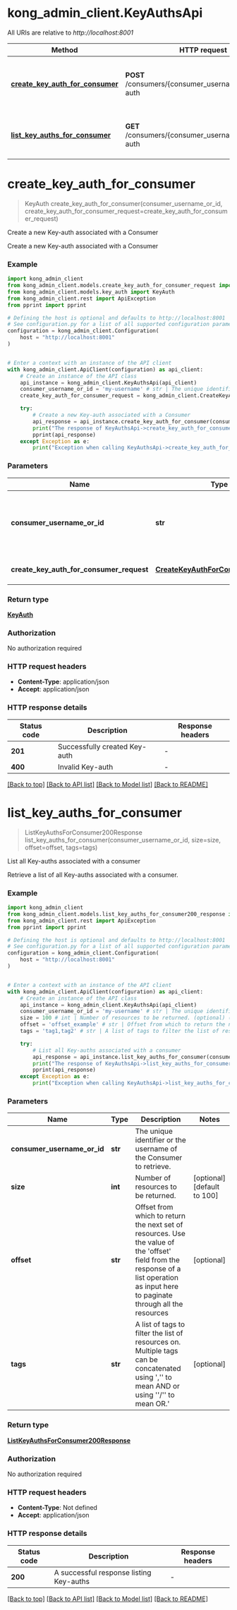 # kong_admin_client.KeyAuthsApi

All URIs are relative to *http://localhost:8001*

Method | HTTP request | Description
------------- | ------------- | -------------
[**create_key_auth_for_consumer**](KeyAuthsApi.md#create_key_auth_for_consumer) | **POST** /consumers/{consumer_username_or_id}/key-auth | Create a new Key-auth associated with a Consumer
[**list_key_auths_for_consumer**](KeyAuthsApi.md#list_key_auths_for_consumer) | **GET** /consumers/{consumer_username_or_id}/key-auth | List all Key-auths associated with a consumer


# **create_key_auth_for_consumer**
> KeyAuth create_key_auth_for_consumer(consumer_username_or_id, create_key_auth_for_consumer_request=create_key_auth_for_consumer_request)

Create a new Key-auth associated with a Consumer

Create a new Key-auth associated with a Consumer

### Example


```python
import kong_admin_client
from kong_admin_client.models.create_key_auth_for_consumer_request import CreateKeyAuthForConsumerRequest
from kong_admin_client.models.key_auth import KeyAuth
from kong_admin_client.rest import ApiException
from pprint import pprint

# Defining the host is optional and defaults to http://localhost:8001
# See configuration.py for a list of all supported configuration parameters.
configuration = kong_admin_client.Configuration(
    host = "http://localhost:8001"
)


# Enter a context with an instance of the API client
with kong_admin_client.ApiClient(configuration) as api_client:
    # Create an instance of the API class
    api_instance = kong_admin_client.KeyAuthsApi(api_client)
    consumer_username_or_id = 'my-username' # str | The unique identifier or the username of the Consumer to retrieve.
    create_key_auth_for_consumer_request = kong_admin_client.CreateKeyAuthForConsumerRequest() # CreateKeyAuthForConsumerRequest | key-auth request body (optional)

    try:
        # Create a new Key-auth associated with a Consumer
        api_response = api_instance.create_key_auth_for_consumer(consumer_username_or_id, create_key_auth_for_consumer_request=create_key_auth_for_consumer_request)
        print("The response of KeyAuthsApi->create_key_auth_for_consumer:\n")
        pprint(api_response)
    except Exception as e:
        print("Exception when calling KeyAuthsApi->create_key_auth_for_consumer: %s\n" % e)
```



### Parameters


Name | Type | Description  | Notes
------------- | ------------- | ------------- | -------------
 **consumer_username_or_id** | **str**| The unique identifier or the username of the Consumer to retrieve. | 
 **create_key_auth_for_consumer_request** | [**CreateKeyAuthForConsumerRequest**](CreateKeyAuthForConsumerRequest.md)| key-auth request body | [optional] 

### Return type

[**KeyAuth**](KeyAuth.md)

### Authorization

No authorization required

### HTTP request headers

 - **Content-Type**: application/json
 - **Accept**: application/json

### HTTP response details

| Status code | Description | Response headers |
|-------------|-------------|------------------|
**201** | Successfully created Key-auth |  -  |
**400** | Invalid Key-auth |  -  |

[[Back to top]](#) [[Back to API list]](../README.md#documentation-for-api-endpoints) [[Back to Model list]](../README.md#documentation-for-models) [[Back to README]](../README.md)

# **list_key_auths_for_consumer**
> ListKeyAuthsForConsumer200Response list_key_auths_for_consumer(consumer_username_or_id, size=size, offset=offset, tags=tags)

List all Key-auths associated with a consumer

Retrieve a list of all Key-auths associated with a consumer.

### Example


```python
import kong_admin_client
from kong_admin_client.models.list_key_auths_for_consumer200_response import ListKeyAuthsForConsumer200Response
from kong_admin_client.rest import ApiException
from pprint import pprint

# Defining the host is optional and defaults to http://localhost:8001
# See configuration.py for a list of all supported configuration parameters.
configuration = kong_admin_client.Configuration(
    host = "http://localhost:8001"
)


# Enter a context with an instance of the API client
with kong_admin_client.ApiClient(configuration) as api_client:
    # Create an instance of the API class
    api_instance = kong_admin_client.KeyAuthsApi(api_client)
    consumer_username_or_id = 'my-username' # str | The unique identifier or the username of the Consumer to retrieve.
    size = 100 # int | Number of resources to be returned. (optional) (default to 100)
    offset = 'offset_example' # str | Offset from which to return the next set of resources. Use the value of the 'offset' field from the response of a list operation as input here to paginate through all the resources (optional)
    tags = 'tag1,tag2' # str | A list of tags to filter the list of resources on. Multiple tags can be concatenated using ','' to mean AND or using ''/'' to mean OR.' (optional)

    try:
        # List all Key-auths associated with a consumer
        api_response = api_instance.list_key_auths_for_consumer(consumer_username_or_id, size=size, offset=offset, tags=tags)
        print("The response of KeyAuthsApi->list_key_auths_for_consumer:\n")
        pprint(api_response)
    except Exception as e:
        print("Exception when calling KeyAuthsApi->list_key_auths_for_consumer: %s\n" % e)
```



### Parameters


Name | Type | Description  | Notes
------------- | ------------- | ------------- | -------------
 **consumer_username_or_id** | **str**| The unique identifier or the username of the Consumer to retrieve. | 
 **size** | **int**| Number of resources to be returned. | [optional] [default to 100]
 **offset** | **str**| Offset from which to return the next set of resources. Use the value of the &#39;offset&#39; field from the response of a list operation as input here to paginate through all the resources | [optional] 
 **tags** | **str**| A list of tags to filter the list of resources on. Multiple tags can be concatenated using &#39;,&#39;&#39; to mean AND or using &#39;&#39;/&#39;&#39; to mean OR.&#39; | [optional] 

### Return type

[**ListKeyAuthsForConsumer200Response**](ListKeyAuthsForConsumer200Response.md)

### Authorization

No authorization required

### HTTP request headers

 - **Content-Type**: Not defined
 - **Accept**: application/json

### HTTP response details

| Status code | Description | Response headers |
|-------------|-------------|------------------|
**200** | A successful response listing Key-auths |  -  |

[[Back to top]](#) [[Back to API list]](../README.md#documentation-for-api-endpoints) [[Back to Model list]](../README.md#documentation-for-models) [[Back to README]](../README.md)

